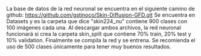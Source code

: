 La base de datos de la red neuronal se encuentra en el siguiente camino de github:
https://github.com/gstinoco/Skin-Diffusion-GFD.git
Se encuentra en Datasets y es la carpeta que dice "skin224_nu" contiene 900 clases con 100 imágenes cada una. 
Al descargar ambos archivos, la red neuronal funcionará si crea la carpeta skin_split que contiene 70% train, 20% test y 10% validation. 
Finalmente se compila la red y se entrena. Se recomienda el uso de 500 clases únicamente para tener muy buenos resultados. 

